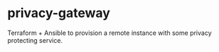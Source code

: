 # privacy-gateway
Terraform + Ansible to provision a remote instance with some privacy protecting service.
